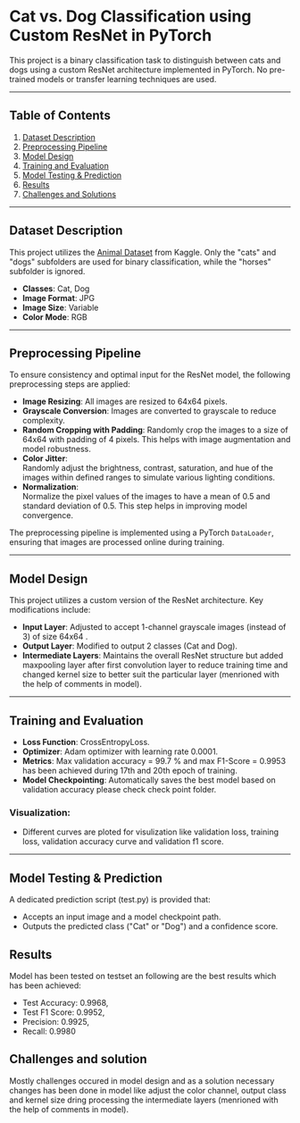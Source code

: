 # Cat vs. Dog Classification using Custom ResNet in PyTorch  

This project is a binary classification task to distinguish between cats and dogs using a custom ResNet architecture implemented in PyTorch. No pre-trained models or transfer learning techniques are used.  

---

## Table of Contents  
1. [Dataset Description](#dataset-description)  
2. [Preprocessing Pipeline](#preprocessing-pipeline)  
3. [Model Design](#model-design)  
4. [Training and Evaluation](#training-and-evaluation)  
5. [Model Testing & Prediction](#model-testing--prediction)  
6. [Results](#resuls)  
7. [Challenges and Solutions](#challenges-and-solutions)   

---

## Dataset Description  
This project utilizes the [Animal Dataset](https://www.kaggle.com/datasets/arifmia/animal/data) from Kaggle. Only the "cats" and "dogs" subfolders are used for binary classification, while the "horses" subfolder is ignored.  

- **Classes**: Cat, Dog  
- **Image Format**: JPG  
- **Image Size**: Variable 
- **Color Mode**: RGB 

---

## Preprocessing Pipeline  
To ensure consistency and optimal input for the ResNet model, the following preprocessing steps are applied:  
- **Image Resizing**: 
    All images are resized to 64x64 pixels.  
- **Grayscale Conversion**: 
    Images are converted to grayscale to reduce complexity.
- **Random Cropping with Padding**: 
    Randomly crop the images to a size of 64x64 with padding of 4 pixels. This helps with image augmentation and model robustness. 
- **Color Jitter**:  
    Randomly adjust the brightness, contrast, saturation, and hue of the images within defined ranges to simulate various lighting conditions.    
- **Normalization**:  
   Normalize the pixel values of the images to have a mean of 0.5 and standard deviation of 0.5. This step helps in improving model convergence.    

The preprocessing pipeline is implemented using a PyTorch `DataLoader`, ensuring that images are processed online during training.  

---

## Model Design  
This project utilizes a custom version of the ResNet architecture. Key modifications include:  
- **Input Layer**: Adjusted to accept 1-channel grayscale images (instead of 3) of size 64x64 .  
- **Output Layer**: Modified to output 2 classes (Cat and Dog).  
- **Intermediate Layers**: Maintains the overall ResNet structure but added maxpooling layer after first convolution layer to reduce training time and changed kernel size to better suit the particular layer (menrioned with the help of comments in model).   

---

## Training and Evaluation  
- **Loss Function**: CrossEntropyLoss.  
- **Optimizer**: Adam optimizer with learning rate 0.0001.  
- **Metrics**: Max validation accuracy = 99.7 % and max F1-Score = 0.9953 has been achieved during 17th and 20th epoch of training.  
- **Model Checkpointing**: Automatically saves the best model based on validation accuracy please check check point folder.  

### Visualization:  
- Different curves are ploted for visulization like validation loss, training loss, validation accuracy curve and validation f1 score.  

---

## Model Testing & Prediction 

A dedicated prediction script (test.py) is provided that:  
- Accepts an input image and a model checkpoint path.  
- Outputs the predicted class ("Cat" or "Dog") and a confidence score. 

## Results
Model has been tested on testset an following are the best results which has been achieved:
- Test Accuracy: 0.9968, 
- Test F1 Score: 0.9952,
- Precision: 0.9925, 
- Recall: 0.9980 

## Challenges and solution 
Mostly challenges occured in model design and as a solution necessary changes has been done in model like adjust the color channel, output class and kernel size dring processing the intermediate layers (menrioned with the help of comments in model).
  

